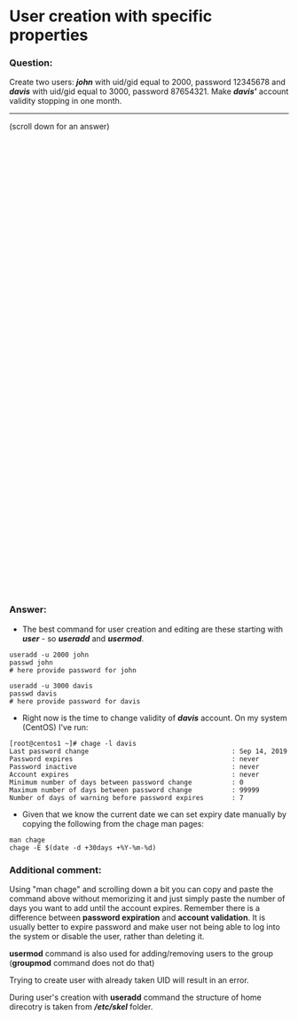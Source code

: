 # User creation with specific properties

### Question:
Create two users: ***john*** with uid/gid equal to 2000, password 12345678 and ***davis*** with uid/gid equal to 3000, password 87654321. 
Make ***davis'*** account validity stopping in one month.

***
(scroll down for an answer)

<br/><br/><br/><br/><br/><br/><br/><br/><br/><br/><br/><br/><br/><br/><br/><br/><br/><br/><br/><br/><br/><br/><br/><br/>
<br/><br/><br/><br/><br/><br/><br/><br/><br/><br/><br/><br/><br/><br/><br/><br/><br/><br/><br/><br/><br/><br/><br/><br/>

### Answer:

* The best command for user creation and editing are these starting with ***user*** - so ***useradd*** and ***usermod***. 

```
useradd -u 2000 john
passwd john
# here provide password for john

useradd -u 3000 davis
passwd davis
# here provide password for davis
```

* Right now is the time to change validity of ***davis*** account.  On my system (CentOS) I've run:

```
[root@centos1 ~]# chage -l davis
Last password change                                    : Sep 14, 2019
Password expires                                        : never
Password inactive                                       : never
Account expires                                         : never
Minimum number of days between password change          : 0
Maximum number of days between password change          : 99999
Number of days of warning before password expires       : 7
```

* Given that we know the current date we can set expiry date manually by copying the following from the chage man pages:

```
man chage
chage -E $(date -d +30days +%Y-%m-%d)
```

### Additional comment:
Using "man chage" and scrolling down a bit you can copy and paste the command above without memorizing it and just simply paste the number of days you want to add until the account expires.
Remember there is a difference between **password expiration** and **account validation**. It is usually better to expire password and 
make user not being able to log into the system or disable the user, rather than deleting it.

**usermod** command is also used for adding/removing users to the group (**groupmod** command does not do that)

Trying to create user with already taken UID will result in an error.
 
During user's creation with **useradd** command the structure of home direcotry is taken from ***/etc/skel*** folder. 
